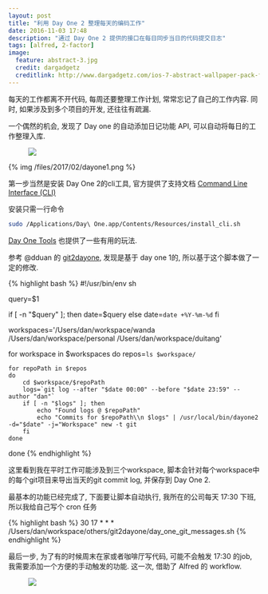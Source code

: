 ```yaml
---
layout: post
title: "利用 Day One 2 整理每天的编码工作"
date: 2016-11-03 17:48
description: "通过 Day One 2 提供的接口在每日同步当日的代码提交日志"
tags: [alfred, 2-factor]
image:
  feature: abstract-3.jpg
  credit: dargadgetz
  creditlink: http://www.dargadgetz.com/ios-7-abstract-wallpaper-pack-for-iphone-5-and-ipod-touch-retina/
---
```


每天的工作都离不开代码, 每周还要整理工作计划, 常常忘记了自己的工作内容.
同时, 如果涉及到多个项目的开发, 还往往有疏漏.

一个偶然的机会, 发现了 Day one 的自动添加日记功能 API, 可以自动将每日的工作整理入库.

<figure>
<img src="{{ site.cdn }}/files/2017/02/dayone1.png{{ site.img }}">
</figure>

{% img /files/2017/02/dayone1.png %}

第一步当然是安装 Day One 2的cli工具, 官方提供了支持文档 [Command Line Interface (CLI)](http://help.dayoneapp.com/command-line-interface-cli/)

安装只需一行命令

```bash
sudo /Applications/Day\ One.app/Contents/Resources/install_cli.sh
```

[Day One Tools](http://help.dayoneapp.com/day-one-tools/) 也提供了一些有用的玩法.

参考 @dduan 的 [git2dayone](https://github.com/dduan/git2dayone), 发现是基于 day one 1的, 所以基于这个脚本做了一定的修改.

{% highlight bash %}
#!/usr/bin/env sh

query=$1

if [ -n "$query" ]; then
    date=$query
else
    date=`date +%Y-%m-%d`
fi

workspaces='/Users/dan/workspace/wanda /Users/dan/workspace/personal /Users/dan/workspace/duitang'

for workspace in $workspaces
do
    repos=`ls $workspace/`

    for repoPath in $repos
    do
        cd $workspace/$repoPath
        logs=`git log --after "$date 00:00" --before "$date 23:59" --author "dan"`
        if [ -n "$logs" ]; then
            echo "Found logs @ $repoPath"
            echo "Commits for $repoPath\\n $logs" | /usr/local/bin/dayone2 -d="$date" -j="Workspace" new -t git
        fi
    done
done
{% endhighlight %}

这里看到我在平时工作可能涉及到三个workspace, 脚本会针对每个workspace中的每个git项目来导出当天的git commit log, 并保存到 Day One 2.

最基本的功能已经完成了, 下面要让脚本自动执行, 我所在的公司每天 17:30 下班, 所以我给自己写个 cron 任务

{% highlight bash %}
30 17 * * * /Users/dan/workspace/others/git2dayone/day_one_git_messages.sh
{% endhighlight %}

最后一步, 为了有的时候周末在家或者咖啡厅写代码, 可能不会触发 17:30 的job, 我需要添加一个方便的手动触发的功能.
这一次, 借助了 Alfred 的 workflow.

<figure>
<img src="{{ site.cdn }}/files/2017/02/dayone2.png{{ site.img }}">
</figure>
